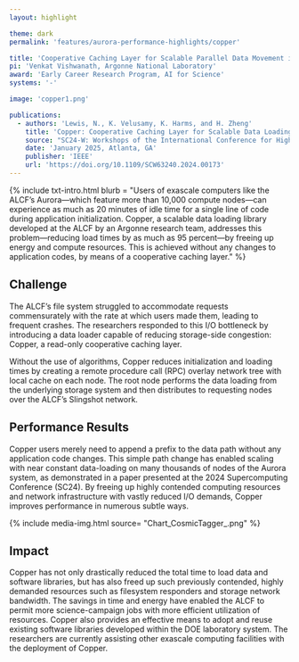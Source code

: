 ```yaml
---
layout: highlight

theme: dark
permalink: 'features/aurora-performance-highlights/copper'

title: 'Cooperative Caching Layer for Scalable Parallel Data Movement in Exascale Supercomputing: Copper'
pi: 'Venkat Vishwanath, Argonne National Laboratory'
award: 'Early Career Research Program, AI for Science'
systems: '-'

image: 'copper1.png' 

publications:
  - authors: 'Lewis, N., K. Velusamy, K. Harms, and H. Zheng'
    title: 'Copper: Cooperative Caching Layer for Scalable Data Loading in Exascale Supercomputer'
    source: "SC24-W: Workshops of the International Conference for High Performance Computing, Networking, Storage and Analysis"
    date: 'January 2025, Atlanta, GA'
    publisher: 'IEEE'
    url: 'https://doi.org/10.1109/SCW63240.2024.00173'
---
```


{% include txt-intro.html 
    blurb = "Users of exascale computers like the ALCF’s Aurora—which feature more than 10,000 compute nodes—can experience as much as 20 minutes of idle time for a single line of code during application initialization. Copper, a scalable data loading library developed at the ALCF by an Argonne research team, addresses this problem—reducing load times by as much as 95 percent—by freeing up energy and compute resources. This is achieved without any changes to application codes, by means of a cooperative caching layer."
%}



## Challenge
The ALCF’s file system struggled to accommodate requests commensurately with the rate at which users made them, leading to frequent crashes. The researchers responded to this I/O bottleneck by introducing a data loader capable of reducing storage-side congestion: Copper, a read-only cooperative caching layer.

Without the use of algorithms, Copper reduces initialization and loading times by creating a remote procedure call (RPC) overlay network tree with local cache on each node. The root node performs the data loading from the underlying storage system and then distributes to requesting nodes over the ALCF’s Slingshot network.


## Performance Results
Copper users merely need to append a prefix to the data path without any application code changes. This simple path change has enabled scaling with near constant data-loading on many thousands of nodes of the Aurora system, as demonstrated in a paper presented at the 2024 Supercomputing Conference (SC24). By freeing up highly contended computing resources and network infrastructure with vastly reduced I/O demands, Copper improves performance in numerous subtle ways.

{% include media-img.html
   source= "Chart_CosmicTagger_.png"
%}

## Impact
Copper has not only drastically reduced the total time to load data and software libraries, but has also freed up such previously contended, highly demanded resources such as filesystem responders and storage network bandwidth. The savings in time and energy have enabled the ALCF to permit more science-campaign jobs with more efficient utilization of resources. Copper also provides an effective means to adopt and reuse existing software libraries developed within the DOE laboratory system. The researchers are currently assisting other exascale computing facilities with the deployment of Copper.

